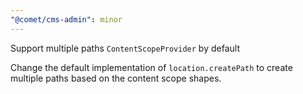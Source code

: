 ```yaml
---
"@comet/cms-admin": minor
---
```


Support multiple paths `ContentScopeProvider` by default

Change the default implementation of `location.createPath` to create multiple paths based on the content scope shapes.
